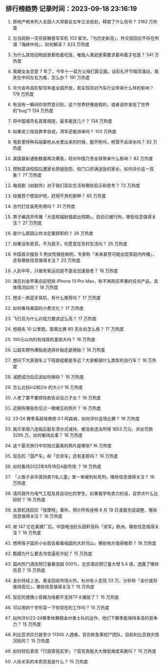 
## 排行榜趋势 记录时间：2023-09-18 23:16:19
  
  1. 房地产税未列入全国人大常委会五年立法规划，释放了什么信号？ 2162 万热度
    
  2. 台当局称一天侦获解放军军机 103 架次，「为历史新高」，外交部回应不存在所谓「海峡中线」，如何解读？ 823 万热度
    
  3. 为什么其他动物幼崽都抢着吃饭，唯独人类幼崽需要求着哄着才吃饭？ 541 万热度
    
  4. 我跟女友恋爱 7 年了，今年十一双方父母打算见面。谈彩礼环节暗流涌动，我夹在中间左右为难，怎么办？ 191 万热度
    
  5. 华为宣布高阶智驾年底全国开放，若实现将对汽车行业带来什么样的影响？ 179 万热度
    
  6. 有没有一瞬间你突然意识到，这个世界好像是假的，或者说你发现了世界的“bug”? 134 万热度
    
  7. 将中国城市名首尾相连，最多能连几个？ 134 万热度
    
  8. 如果吴三桂投靠李自成，清军还能进来吗？ 103 万热度
    
  9. 电影里特种兵端着枪从水里出来的时候，能开枪吗，枪管不会进水吗？ 92 万热度
    
  10. 美国最新通胀数据再次爆表，将对中国乃至全球带来什么影响？ 82 万热度
    
  11. 预制菜进校园后遭家长质疑抱怨，校门口挤满送饭的家长，如何评价这一现象？ 77 万热度
    
  12. 电视剧《如懿传》对于我们现实生活有哪些启示和思考？ 72 万热度
    
  13. 给推荐个壁挂炉吧，好用不贵的那种？ 65 万热度
    
  14. 古代打仗装死有用吗？ 31 万热度
    
  15. 男子编造并传播「大连核辐射值超出预期」，目前已被行拘，哪些信息值得关注？ 27 万热度
    
  16. 是什么原因让你决定要辞职的？ 26 万热度
    
  17. 如果没有房贷，不为孩子，你愿意在农村生活吗？ 25 万热度
    
  18. 中国首次报告 5 例女性猴痘病例，专家称「未来甚至可能出现家庭内传播」，还有哪些信息值得关注？ 23 万热度
    
  19. 人到中年，只做有氧运动是不是会加速衰老？ 18 万热度
    
  20. 演员刘金苹果店前怒摔 iPhone 13 Pro Max，称不再购买苹果的任何产品，具体情况如何？ 18 万热度
    
  21. 想买一款蓝牙耳机，有什么推荐吗？ 17 万热度
    
  22. 如何看待美国的小费文化？ 17 万热度
    
  23. 飞行员为什么对视力要求这么高？ 17 万热度
    
  24. 想报名 10 公里跑，距离比赛 60 天左右怎么练？ 17 万热度
    
  25. 100元以内的有线耳机差距大吗？ 16 万热度
    
  26. 公路车野外爆胎是选择补胎还是换胎？ 16 万热度
    
  27. 想问下大家骑车上下班路程都是多远？大家都骑什么类型的自行车？ 16 万热度
    
  28. 减肥成功后应该如何保持？ 16 万热度
    
  29. 怎么比较ln2和2/e 的大小? 16 万热度
    
  30. 人老了要不要把存款告诉自己子女？ 16 万热度
    
  31. 近期有哪些你见过一眼难忘的照片？ 16 万热度
    
  32. 23-24 赛季英超埃弗顿 0:1 阿森纳，如何评价这场比赛？ 16 万热度
    
  33. 我乐家居八连板后股东清仓式减持，被没收违法所得 1653 万元，并处罚款 3295 万，如何看待此事？ 16 万热度
    
  34. 这个夏天旅行中你拍过最美的照片是哪张? 16 万热度
    
  35. 现在的「国产车」和「合资车」还有差距吗？ 16 万热度
    
  36. 如何看待2023年9月18日A股市场 ？ 16 万热度
    
  37. 「人贩子余华英拐卖11名儿童」案一审被判处死刑，哪些信息值得关注？ 16 万热度
    
  38. 请问我作为电气工程及其自动化的学生，如果我学有余力的话，自学点什么比较好？ 16 万热度
    
  39. 太原机场回应「按摩椅」事件，预计所有座椅 9 月 19 日凌晨完成调整，哪些信息值得关注？ 16 万热度
    
  40. 继 147 亿在美建厂后，中国电池巨头国轩高科「进军」欧洲，哪些信息值得关注？ 16 万热度
    
  41. 想带孩子国庆小长假去看看祖国的大好河山，哪些地方值得推荐？ 16 万热度
    
  42. 甄嬛为什么要去冷宫逼死华妃？ 15 万热度
    
  43. 国内热门酒店预订量暴涨超 500%，北京酒店预订量大增 5.4 倍，透露了哪些信息？ 15 万热度
    
  44. 金价持续上涨，黄金回收市场火热，杭州有人变现 33 万，分析称「金价或将维持高位」，哪些信息值得关注？ 15 万热度
    
  45. 现在的便携小音箱为啥都不支持TF卡播放了？ 15 万热度
    
  46. 可以用四个字形容一下你现在的工作吗？ 15 万热度
    
  47. 如何评价23-24赛季休赛期金州勇士队的运作，他们下赛季能保持多高的竞争力？ 15 万热度
    
  48. 利比亚洪灾已致至少 11300 人遇难，官员称急需挖尸团队，目前利比亚救灾情况如何？ 15 万热度
    
  49. 如何轻松拿捏「行政穿搭玄学」？茄克真能大大降低难度系数吗？ 15 万热度
    
  50. 人际关系的本质究竟是什么？ 15 万热度
    